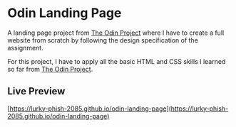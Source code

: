 # Odin Landing Page

A landing page project from [The Odin Project](https://www.theodinproject.com/lessons/foundations-landing-page) where I have to create a full website from scratch by following the design specification of the assignment.

For this project, I have to apply all the basic HTML and CSS skills I learned so far from [The Odin Project](https://www.theodinproject.com/paths/foundations/courses/foundations).

## Live Preview


[https://lurky-phish-2085.github.io/odin-landing-page](https://lurky-phish-2085.github.io/odin-landing-page) 
